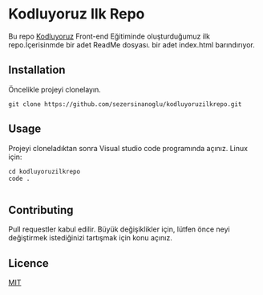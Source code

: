 # Kodluyoruz Ilk Repo

Bu repo [Kodluyoruz](https://www.kodluyoruz.org/) Front-end Eğitiminde oluşturduğumuz ilk repo.İçerisinmde bir adet ReadMe dosyası. bir adet index.html barındırıyor.

## Installation

Öncelikle projeyi clonelayın.

```
git clone https://github.com/sezersinanoglu/kodluyoruzilkrepo.git

```



## Usage

Projeyi cloneladıktan sonra Visual studio code programında açınız.
Linux için:
```
cd kodluyoruzilkrepo
code .
    
```

## Contributing

Pull requestler kabul edilir. Büyük değişiklikler için, lütfen önce neyi değiştirmek istediğinizi tartışmak için konu açınız.

## Licence

[MIT](https://github.com/sezersinanoglu/kodluyoruzilkrepo/blob/main/LICENSE)
